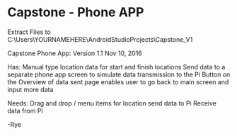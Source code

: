 # Capstone - Phone APP

Extract Files to C:\Users\YOURNAMEHERE\AndroidStudioProjects\Capstone_V1

Capstone Phone App:
Version 1.1
Nov 10, 2016

Has:
Manual type location data for start and finish locations
Send data to a separate phone app screen to simulate data transmission to the Pi
Button on the Overview of data sent page enables user to go back to main screen and input more data

Needs:
Drag and drop / menu items for location
send data to Pi
Receive data from Pi


-Rye

